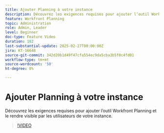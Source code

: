 ```yaml
---
title: Ajouter Planning à votre instance
description: Découvrez les exigences requises pour ajouter l’outil Workfront Planning et le rendre visible par les utilisateurs de votre instance.
feature: Workfront Planning
topic: Administration
role: Admin, Leader
level: Beginner
doc-type: Feature Video
duration: 182
last-substantial-update: 2025-02-27T00:00:00Z
jira: KT-16648
source-git-commit: 342d20b1d49f47cfa554ec9da5cba3b5f0c4fd01
workflow-type: tm+mt
source-wordcount: '50'
ht-degree: 0%

---
```



# Ajouter Planning à votre instance

Découvrez les exigences requises pour ajouter l’outil Workfront Planning et le rendre visible par les utilisateurs de votre instance.

>[!VIDEO](https://video.tv.adobe.com/v/3447968/?learn=on&enablevpops&captions=fre_fr)
